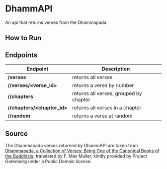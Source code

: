 # DhammAPI

An api that returns verses from the Dhammapada

## How to Run



## Endpoints

| Endpoint                    | Description                            |
|-----------------------------|----------------------------------------|
| **/verses**                 | returns all verses                     |
| **//verses/<verse_id>**     | returns a verse by number              |
| **//chapters**              | returns all verses, grouped by chapter |
| **//chapters/<chapter_id>** | returns all verses in a chapter        |
| **//random**                | returns a verse at random              |

## Source

The Dhammapada verses returned by DhammAPI are taken from [Dhammapada, a Collection of Verses; Being One of the Canonical Books of the Buddhists](https://www.gutenberg.org/ebooks/2017), translated by F. Max Muller, kindly provided by Project Gutenberg under a Public Domain license.